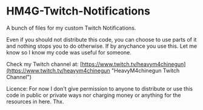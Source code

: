 # HM4G-Twitch-Notifications
A bunch of files for my custom Twitch Notifications.

Even if you should not distribute this code, you can choose to use parts of it and nothing stops you to do otherwise. If by anychance you use this. Let me know so I know my code was useful for someone.

Check my Twitch channel at: [https://www.twitch.tv/heavym4chinegun](https://www.twitch.tv/heavym4chinegun "HeavyM4chinegun Twitch Channel")

Licence: For now I don't give permission to anyone to distribute or use this code in public or private ways nor charging money or anything for the resources in here. Thx. 
